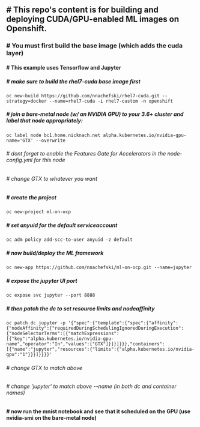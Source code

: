 ## # This repo's content is for building and deploying CUDA/GPU-enabled ML images on Openshift.
### # You must first build the base image (which adds the cuda layer)
#### # This example uses Tensorflow and Jupyter
##### # make sure to build the rhel7-cuda base image first
```
oc new-build https://github.com/nnachefski/rhel7-cuda.git --strategy=docker --name=rhel7-cuda -i rhel7-custom -n openshift
```
##### # join a bare-metal node (w/ an NVIDIA GPU) to your 3.6+ cluster and label that node appropriately:
```
oc label node bc1.home.nicknach.net alpha.kubernetes.io/nvidia-gpu-name='GTX' --overwrite
```
###### # dont forget to enable the Features Gate for Accelerators in the node-config.yml for this node  
###### # change GTX to whatever you want
##### # create the project
```
oc new-project ml-on-ocp
```
##### # set anyuid for the default serviceaccount
```
oc adm policy add-scc-to-user anyuid -z default
```
##### # now build/deploy the ML framework
```
oc new-app https://github.com/nnachefski/ml-on-ocp.git --name=jupyter
```
##### # expose the jupyter UI port
```
oc expose svc jupyter --port 8888
```
##### # then patch the dc to set resource limits and nodeaffinity
```
oc patch dc jupyter -p '{"spec":{"template":{"spec":{"affinity":{"nodeAffinity":{"requiredDuringSchedulingIgnoredDuringExecution":{"nodeSelectorTerms":[{"matchExpressions":[{"key":"alpha.kubernetes.io/nvidia-gpu-name","operator":"In","values":["GTX"]}]}]}}},"containers":[{"name":"jupyter","resources":{"limits":{"alpha.kubernetes.io/nvidia-gpu":"1"}}}]}}}}'
```
###### # change GTX to match above
###### # change 'jupyter' to match above --name (in both dc and container names)

#### # now run the mnist notebook and see that it scheduled on the GPU (use nvidia-smi on the bare-metal node)
